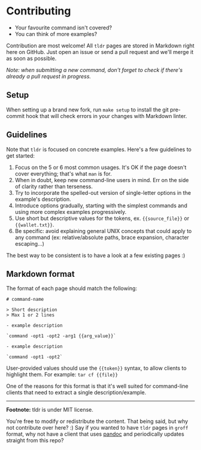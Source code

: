 # Contributing

- Your favourite command isn't covered?
- You can think of more examples?

Contribution are most welcome! All `tldr` pages are stored in Markdown right here on GitHub. Just open an issue or send a pull request and we'll merge it as soon as possible.

*Note: when submitting a new command, don't forget to check if there's already a pull request in progress.*

## Setup

When setting up a brand new fork, run `make setup` to install the git pre-commit hook that will check errors in your changes with Markdown linter.

## Guidelines

Note that `tldr` is focused on concrete examples.
Here's a few guidelines to get started:

1. Focus on the 5 or 6 most common usages. It's OK if the page doesn't cover everything; that's what `man` is for.
2. When in doubt, keep new command-line users in mind. Err on the side of clarity rather than terseness.
3. Try to incorporate the spelled-out version of single-letter options in the example's description.
4. Introduce options gradually, starting with the simplest commands and using more complex examples progressively.
5. Use short but descriptive values for the tokens, ex. `{{source_file}}` or `{{wallet.txt}}`.
6. Be specific: avoid explaining general UNIX concepts that could apply to any command (ex: relative/absolute paths, brace expansion, character escaping...)

The best way to be consistent is to have a look at a few existing pages :)

## Markdown format

The format of each page should match the following:

```
# command-name

> Short description
> Max 1 or 2 lines

- example description

`command -opt1 -opt2 -arg1 {{arg_value}}`

- example description

`command -opt1 -opt2`
```

User-provided values should use the `{{token}}` syntax, to allow clients to highlight them. For example: `tar cf {{file}}`

One of the reasons for this format is that it's well suited for command-line clients that need to extract a single description/example.

---------------------------------------

**Footnote:** tldr is under MIT license.

You're free to modify or redistribute the content. That being said, but why not contribute over here? :) Say if you wanted to have `tldr` pages in `groff` format, why not have a client that uses [pandoc](http://johnmacfarlane.net/pandoc/) and periodically updates straight from this repo?
